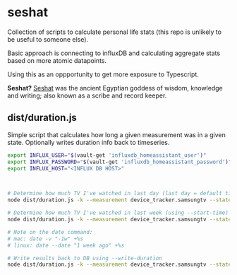 # seshat
Collection of scripts to calculate personal life stats (this repo is unlikely to be useful to someone else).

Basic approach is connecting to influxDB and calculating aggregate stats based on more atomic datapoints.

Using this as an oppportunity to get more exposure to Typescript.

**Seshat?**
[Seshat](https://en.wikipedia.org/wiki/Seshat) was the ancient Egyptian goddess of wisdom, knowledge and writing;
also known as a scribe and record keeper.

## dist/duration.js

Simple script that calculates how long a given measurement was in a given state. Optionally writes duration info back to timeseries.

```bash
export INFLUX_USER="$(vault-get 'influxdb_homeassistant_user')"
export INFLUX_PASSWORD="$(vault-get 'influxdb_homeassistant_password')"
export INFLUX_HOST="<INFLUX DB HOST>"



# Determine how much TV I've watched in last day (last day = default time-frame)
node dist/duration.js -k --measurement device_tracker.samsungtv --state home --username "$INFLUX_USER" --password "$INFLUX_PASSWORD" --host "$INFLUX_HOST" --database homeassistant

# Determine how much TV I've watched in last week (using --start-time)
node dist/duration.js -k --measurement device_tracker.samsungtv --state home --username "$INFLUX_USER" --password "$INFLUX_PASSWORD" --host "$INFLUX_HOST" --database homeassistant  --start-time $(date -v "-1w" +%s)

# Note on the date command:
# mac: date -v "-1w" +%s
# linux: date --date "1 week ago" +%s

# Write results back to DB using --write-duration
node dist/duration.js -k --measurement device_tracker.samsungtv --state home --username "$INFLUX_USER" --password "$INFLUX_PASSWORD" --host "$INFLUX_HOST" --database homeassistant  --start-time $(date -v "-1w" +%s)  --write-duration
```
